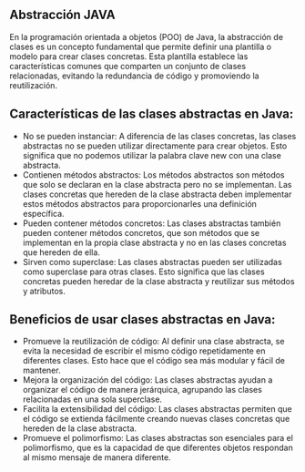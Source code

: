 ## Abstracción JAVA

En la programación orientada a objetos (POO) de Java, la abstracción de clases es un concepto fundamental que permite definir una plantilla o modelo para crear clases concretas. Esta plantilla establece las características comunes que comparten un conjunto de clases relacionadas, evitando la redundancia de código y promoviendo la reutilización.

## Características de las clases abstractas en Java:

- No se pueden instanciar: A diferencia de las clases concretas, las clases abstractas no se pueden utilizar directamente para crear objetos. Esto significa que no podemos utilizar la palabra clave new con una clase abstracta.
- Contienen métodos abstractos: Los métodos abstractos son métodos que solo se declaran en la clase abstracta pero no se implementan. Las clases concretas que hereden de la clase abstracta deben implementar estos métodos abstractos para proporcionarles una definición específica.
- Pueden contener métodos concretos: Las clases abstractas también pueden contener métodos concretos, que son métodos que se implementan en la propia clase abstracta y no en las clases concretas que hereden de ella.
- Sirven como superclase: Las clases abstractas pueden ser utilizadas como superclase para otras clases. Esto significa que las clases concretas pueden heredar de la clase abstracta y reutilizar sus métodos y atributos.
## Beneficios de usar clases abstractas en Java:

- Promueve la reutilización de código: Al definir una clase abstracta, se evita la necesidad de escribir el mismo código repetidamente en diferentes clases. Esto hace que el código sea más modular y fácil de mantener.
- Mejora la organización del código: Las clases abstractas ayudan a organizar el código de manera jerárquica, agrupando las clases relacionadas en una sola superclase.
- Facilita la extensibilidad del código: Las clases abstractas permiten que el código se extienda fácilmente creando nuevas clases concretas que hereden de la clase abstracta.
- Promueve el polimorfismo: Las clases abstractas son esenciales para el polimorfismo, que es la capacidad de que diferentes objetos respondan al mismo mensaje de manera diferente.